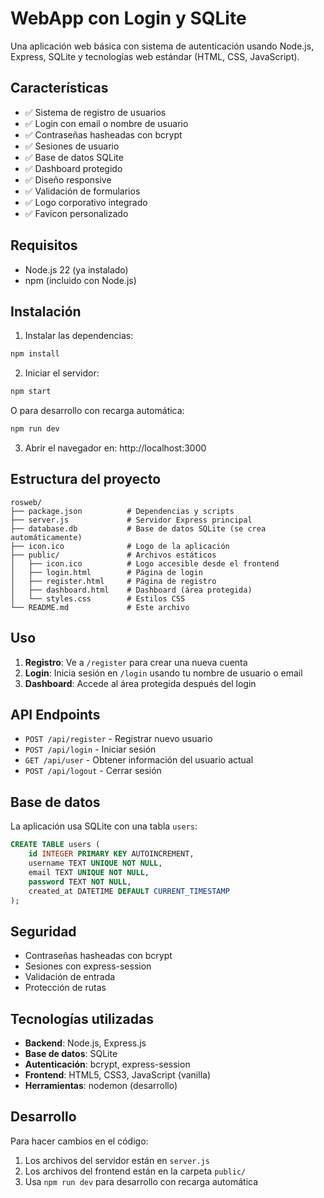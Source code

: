 # WebApp con Login y SQLite

Una aplicación web básica con sistema de autenticación usando Node.js, Express, SQLite y tecnologías web estándar (HTML, CSS, JavaScript).

## Características

- ✅ Sistema de registro de usuarios
- ✅ Login con email o nombre de usuario
- ✅ Contraseñas hasheadas con bcrypt
- ✅ Sesiones de usuario
- ✅ Base de datos SQLite
- ✅ Dashboard protegido
- ✅ Diseño responsive
- ✅ Validación de formularios
- ✅ Logo corporativo integrado
- ✅ Favicon personalizado

## Requisitos

- Node.js 22 (ya instalado)
- npm (incluido con Node.js)

## Instalación

1. Instalar las dependencias:
```bash
npm install
```

2. Iniciar el servidor:
```bash
npm start
```

O para desarrollo con recarga automática:
```bash
npm run dev
```

3. Abrir el navegador en: http://localhost:3000

## Estructura del proyecto

```
rosweb/
├── package.json          # Dependencias y scripts
├── server.js             # Servidor Express principal
├── database.db           # Base de datos SQLite (se crea automáticamente)
├── icon.ico              # Logo de la aplicación
├── public/               # Archivos estáticos
│   ├── icon.ico          # Logo accesible desde el frontend
│   ├── login.html        # Página de login
│   ├── register.html     # Página de registro
│   ├── dashboard.html    # Dashboard (área protegida)
│   └── styles.css        # Estilos CSS
└── README.md             # Este archivo
```

## Uso

1. **Registro**: Ve a `/register` para crear una nueva cuenta
2. **Login**: Inicia sesión en `/login` usando tu nombre de usuario o email
3. **Dashboard**: Accede al área protegida después del login

## API Endpoints

- `POST /api/register` - Registrar nuevo usuario
- `POST /api/login` - Iniciar sesión
- `GET /api/user` - Obtener información del usuario actual
- `POST /api/logout` - Cerrar sesión

## Base de datos

La aplicación usa SQLite con una tabla `users`:

```sql
CREATE TABLE users (
    id INTEGER PRIMARY KEY AUTOINCREMENT,
    username TEXT UNIQUE NOT NULL,
    email TEXT UNIQUE NOT NULL,
    password TEXT NOT NULL,
    created_at DATETIME DEFAULT CURRENT_TIMESTAMP
);
```

## Seguridad

- Contraseñas hasheadas con bcrypt
- Sesiones con express-session
- Validación de entrada
- Protección de rutas

## Tecnologías utilizadas

- **Backend**: Node.js, Express.js
- **Base de datos**: SQLite
- **Autenticación**: bcrypt, express-session
- **Frontend**: HTML5, CSS3, JavaScript (vanilla)
- **Herramientas**: nodemon (desarrollo)

## Desarrollo

Para hacer cambios en el código:

1. Los archivos del servidor están en `server.js`
2. Los archivos del frontend están en la carpeta `public/`
3. Usa `npm run dev` para desarrollo con recarga automática
